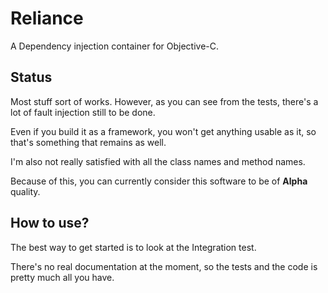 # Reliance

A Dependency injection container for Objective-C.

## Status

Most stuff sort of works. However, as you can see from the tests, there's a lot of fault injection still to be done.

Even if you build it as a framework, you won't get anything usable as it, so that's something that remains as well.

I'm also not really satisfied with all the class names and method names.

Because of this, you can currently consider this software to be of **Alpha** quality.

## How to use?

The best way to get started is to look at the Integration test.

There's no real documentation at the moment, so the tests and the code is pretty much all you have.